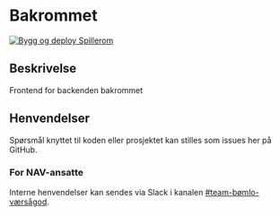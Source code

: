 # Bakrommet
[![Bygg og deploy Spillerom](https://github.com/navikt/helse-spillerom/actions/workflows/workflow.yml/badge.svg)](https://github.com/navikt/helse-bakrommet/actions/workflows/main.yml)

## Beskrivelse
Frontend for backenden bakrommet

## Henvendelser
Spørsmål knyttet til koden eller prosjektet kan stilles som issues her på GitHub.

### For NAV-ansatte
Interne henvendelser kan sendes via Slack i kanalen [#team-bømlo-værsågod](https://nav-it.slack.com/archives/C019637N90X).
